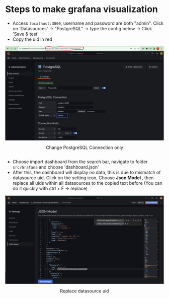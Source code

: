 # Steps to make grafana visualization
 - Access ```localhost:3000```, username and password are both "admin". Click on 'Datasources' -> "PostgreSQL" -> type the config below -> Click 'Save & test'
 - Copy the uid in red


<div style="display: flex; flex-direction: column;">
<img src=/Assets/postgres-grafana.png alt = "postgres_grafana">

<p style="text-align: center;"> Change PostgreSQL Connection only </p>
</div>

 - Choose import dashboard  from the search bar, navigate to folder ```src/Grafana``` and choose 'dashboard.json'
 - After this, the dashboard will display no data, this is due to mismatch of datasource uid. Click on the setting icon, Choose <b> Json Model </b>, then replace all uids within all datasources to the copied text before (You can do it quickly with ctrl + F -> replace)

<div style="display: flex; flex-direction: column;">
<img src=/Assets/Replace_datasource_uid.png alt = "postgres_grafana">

<p style="text-align: center;"> Replace datasource uid </p>
</div>
